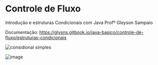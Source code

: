 # Controle de Fluxo

Introdução e estruturas Condicionais com Java Profº Gleyson Sampaio

Documentação: https://glysns.gitbook.io/java-basico/controle-de-fluxo/estruturas-condicionais

![considional simples](https://user-images.githubusercontent.com/24979432/192634212-05a5eabd-4fa7-4734-b154-98bcc0f4c296.png)


![image](https://user-images.githubusercontent.com/24979432/192634707-8854ef64-c571-402a-a992-c21b919f61d0.png)




